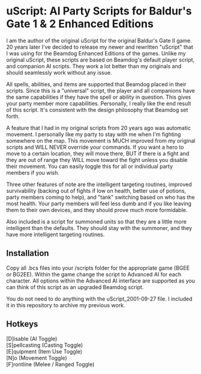 # uScript: AI Party Scripts for Baldur's Gate 1 & 2 Enhanced Editions

I am the author of the original uScript for the original Baldur's Gate II game. 20 years later I've decided to release my newer and rewritten "uScript" that I was using for the Beamdog Enhanced Editions of the games. Unlike my original uScript, these scripts are based on Beamdog's default player script, and companion AI scripts. They work a lot better than my originals and should seamlessly work without any issue.

All spells, abilities, and items are supported that Beamdog placed in their scripts. Since this is a "universal" script, the player and all companions have the same capabilities if they have the spell or ability in question. This gives your party member more capabilities. Personally, I really like the end result of this script. It's consistent with the design philosophy that Beamdog set forth.

A feature that I had in my original scripts from 20 years ago was automatic movement. I personally like my party to stay with me when I'm fighting somewhere on the map. This movement is MUCH improved from my original scripts and WILL NEVER override your commands. If you want a hero to move to a certain location, they will move there, BUT if there is a fight and they are out of range they WILL move toward the fight unless you disable their movement. You can easily toggle this for all or individual party members if you wish.

Three other features of note are the intelligent targeting routines, improved survivability (backing out of fights if low on health, better use of potions, party members coming to help), and "tank" switching based on who has the most health. Your party members will feel less dumb and if you like leaving them to their own devices, and they should prove much more formidable.

Also included is a script for summoned units so that they are a little more intelligent than the defaults. They should stay with the summoner, and they have more intelligent targeting routines.

## Installation

Copy all .bcs files into your /scripts folder for the appropriate game (BGEE or BG2EE).  Within the game change the script to Advanced AI for each character.  All options within the Advanced AI interface are supported as you can think of this script as an upgraded Beamdog script.

You do not need to do anything with the uScript_2001-09-27 file.  I included it in this repository to archive my previous work.

## Hotkeys

[D]isable (AI Toggle)  
[S]pellcasting (Casting Toggle)  
[E]quipment (Item Use Toggle)  
[N]o (Movement Toggle)  
[F]rontline (Melee / Ranged Toggle)
